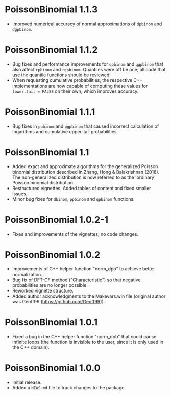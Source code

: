 # PoissonBinomial 1.1.3

* Improved numerical accuracy of normal approximations of `dpbinom` and 
  `dgpbinom`.

# PoissonBinomial 1.1.2

* Bug fixes and performance improvements for `qpbinom` and `qgpbinom` that also
  affect `rpbinom` and `rgpbinom`. Quantiles were off be one; all code that use
  the quantile functions should be reviewed!
* When requesting cumulative probabilities, the respective C++ implementations
  are now capable of computing these values for `lower.tail = FALSE` on their
  own, which improves accuracy.

# PoissonBinomial 1.1.1

* Bug fixes in `ppbinom` and `pgpbinom` that caused incorrect calculation of
  logarithms and cumulative upper-tail probabilities.

# PoissonBinomial 1.1

* Added exact and approximate algorithms for the generalized Poisson binomial
  distribution described in Zhang, Hong & Balakrishnan (2018). The
  non-generalized distribution is now referred to as the 'ordinary' Poisson
  binomial distribution.
* Restructured vignettes. Added tables of content and fixed smaller issues.
* Minor bug fixes for `dbinom`, `ppbinom` and `qpbinom` functions.

# PoissonBinomial 1.0.2-1

* Fixes and improvements of the vignettes; no code changes.

# PoissonBinomial 1.0.2

* Improvements of C++ helper function "norm_dpb" to achieve better
  normalization.
* Bug fix of DFT-CF method ("Characteristic") so that negative probabilities
  are no longer possible.
* Reworked vignette structure.
* Added author acknowledgments to the Makevars.win file (original author was
  Geoff99 (https://github.com/Geoff99)).
  

# PoissonBinomial 1.0.1

* Fixed a bug in the C++ helper function "norm_dpb" that could cause infinite
  loops (the function is invisible to the user, since it is only used in the
  C++ domain).
  

# PoissonBinomial 1.0.0

* Initial release.
* Added a `NEWS.md` file to track changes to the package.
